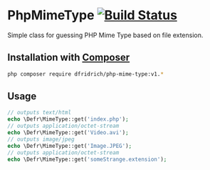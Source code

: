 PhpMimeType [![Build Status](https://travis-ci.org/dfridrich/PhpMimeType.svg)](https://travis-ci.org/dfridrich/PhpMimeType)
===

Simple class for guessing PHP Mime Type based on file extension.

Installation with [Composer](https://getcomposer.org/)
-----------------------------------------------------

``` sh
php composer require dfridrich/php-mime-type:v1.*
```

Usage
-----

``` php
// outputs text/html
echo \Defr\MimeType::get('index.php');
// outputs application/octet-stream
echo \Defr\MimeType::get('Video.avi');
// outputs image/jpeg
echo \Defr\MimeType::get('Image.JPEG');
// outputs application/octet-stream
echo \Defr\MimeType::get('someStrange.extension');
```